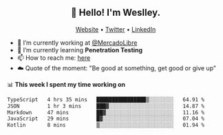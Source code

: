 <h2 align="center">👋 Hello! I'm Weslley.</h2>
<p align="center">
  <a href="http://weslleyneri.com.br">Website</a> •
  <a href="https://twitter.com/Weslley_Neri">Twitter</a> •
  <a href="https://www.linkedin.com/in/weslley-neri-3658908b">LinkedIn</a>
</p>


- 🔭 I’m currently working at [@MercadoLibre](https://github.com/mercadolibre)
- 🌱 I’m currently learning **Penetration Testing**
- 📫 How to reach me: [here](mailto:weslley39@gmail.com)
- ☁️ Quote of the moment: "Be good at something, get good or give up"

📊 **This week I spent my time working on**
<!--START_SECTION:waka-->

```txt
TypeScript   4 hrs 35 mins   ████████████████▒░░░░░░░░   64.91 %
JSON         1 hr 3 mins     ███▓░░░░░░░░░░░░░░░░░░░░░   14.87 %
Markdown     47 mins         ██▓░░░░░░░░░░░░░░░░░░░░░░   11.16 %
JavaScript   29 mins         █▓░░░░░░░░░░░░░░░░░░░░░░░   07.04 %
Kotlin       8 mins          ▒░░░░░░░░░░░░░░░░░░░░░░░░   01.94 %
```

<!--END_SECTION:waka-->

<!-- Inspired by https://github.com/gruselhaus/gruselhaus -->